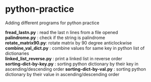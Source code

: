 # python-practice

Adding different programs for python practice

**fread_lastn.py** 	        : read the last n lines from a file opened  
**palindrome.py** 		: check if the string is palindrome  
**rotate_matrix90.py**: rotate matrix by 90 degree anticlockwise  
**combine_val_dict.py**	: combine values for same key  in python list of dictionaries  
**linked_list_reverse.py**  : print a linked list in reverse order  
**sorting-dict-by-key.py**  : sorting python dictionary by their key in ascending/descending order
**sorting-dict-by-val.py**  : sorting python dictionary by their value in ascending/descending order

